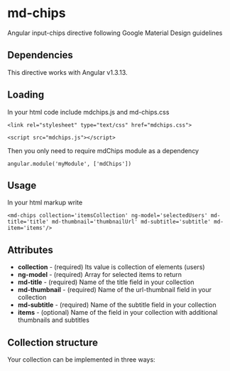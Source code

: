 # md-chips
Angular input-chips directive following Google Material Design guidelines

## Dependencies
This directive works with Angular v1.3.13. 

## Loading

In your html code include mdchips.js and md-chips.css

```
<link rel="stylesheet" type="text/css" href="mdchips.css">

<script src="mdchips.js"></script>
```

Then you only need to require mdChips module as a dependency 

```
angular.module('myModule', ['mdChips'])
```

## Usage

In your html markup write

```
<md-chips collection='itemsCollection' ng-model='selectedUsers' md-title='title' md-thumbnail='thumbnailUrl' md-subtitle='subtitle' md-item='items'/>
```
## Attributes

* **collection** - (required) Its value is collection of elements (users)
* **ng-model** - (required) Array for selected items to return
* **md-title** - (required) Name of the title field in your collection
* **md-thumbnail** - (required) Name of the url-thumbnail field in your collection
* **md-subtitle** - (required) Name of the subtitle field in your collection
* **items**  - (optional) Name of the field in your collection with additional thumbnails and subtitles

## Collection structure

Your collection can be implemented in three ways:


